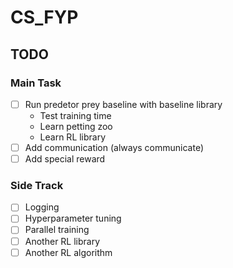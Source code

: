 # CS_FYP

## TODO

### Main Task
- [ ] Run predetor prey baseline with baseline library
    - Test training time
    - Learn petting zoo
    - Learn RL library
- [ ] Add communication (always communicate)
- [ ] Add special reward

### Side Track
- [ ] Logging
- [ ] Hyperparameter tuning
- [ ] Parallel training
- [ ] Another RL library
- [ ] Another RL algorithm
